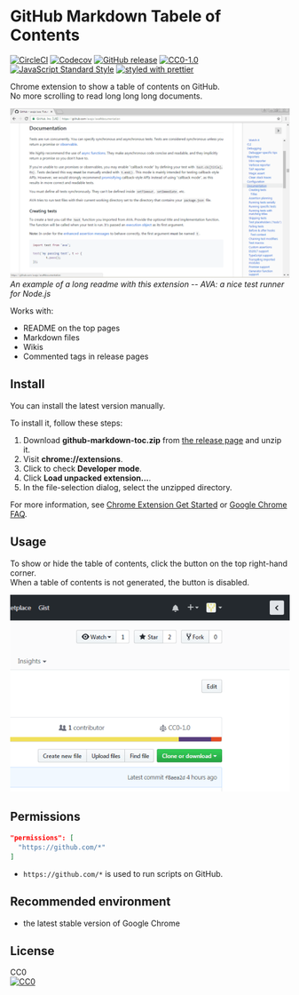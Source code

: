# GitHub Markdown Tabele of Contents

[![CircleCI](https://img.shields.io/circleci/project/github/otariidae/github-markdown-toc.svg?style=flat-square)](https://circleci.com/gh/otariidae/github-markdown-toc)
[![Codecov](https://img.shields.io/codecov/c/github/otariidae/github-markdown-toc.svg?style=flat-square)](https://codecov.io/gh/otariidae/github-markdown-toc)
[![GitHub release](https://img.shields.io/github/release/otariidae/github-markdown-toc.svg?style=flat-square)](https://github.com/otariidae/github-markdown-toc/releases)
[![CC0-1.0](https://img.shields.io/badge/license-CC0-orange.svg?style=flat-square)](http://creativecommons.org/publicdomain/zero/1.0/)
[![JavaScript Standard Style](https://img.shields.io/badge/code_style-standard-yellow.svg?style=flat-square)](https://standardjs.com/)
[![styled with prettier](https://img.shields.io/badge/styled_with-prettier-ff69b4.svg?style=flat-square)](https://github.com/prettier/prettier)

Chrome extension to show a table of contents on GitHub.\
No more scrolling to read long long long documents.

![this app on GitHub](docs/screenshot.png)\
_An example of a long readme with this extension -- AVA: a nice test runner for Node.js_

Works with:

* README on the top pages
* Markdown files
* Wikis
* Commented tags in release pages

## Install

You can install the latest version manually.

To install it, follow these steps:

1.  Download **github-markdown-toc.zip** from
    [the release page](https://github.com/otariidae/github-markdown-toc/releases)
    and unzip it.
2.  Visit **chrome://extensions**.
3.  Click to check **Developer mode**.
4.  Click **Load unpacked extension...**.
5.  In the file-selection dialog, select the unzipped directory.

For more information, see
[Chrome Extension Get Started](https://developer.chrome.com/extensions/getstarted#unpacked)
or [Google Chrome FAQ](https://developer.chrome.com/extensions/faq#faq-dev-01).

## Usage

To show or hide the table of contents, click the button on the top right-hand
corner.\
When a table of contents is not generated, the button is disabled.

![the button when logging in](docs/button-login.png)

## Permissions

```json
"permissions": [
  "https://github.com/*"
]
```

* `https://github.com/*` is used to run scripts on GitHub.

## Recommended environment

* the latest stable version of Google Chrome

## License

CC0\
[![CC0](https://licensebuttons.net/p/zero/1.0/88x31.png "CC0")](http://creativecommons.org/publicdomain/zero/1.0/)
